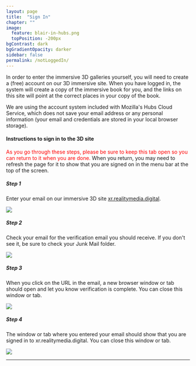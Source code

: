 ```yaml
---
layout: page
title:  "Sign In"
chapter: ""
image:
  feature: blair-in-hubs.png
  topPosition: -200px
bgContrast: dark
bgGradientOpacity: darker
sidebar: false
permalink: /notLoggedIn/
---
```


<p>
In order to enter the immersive 3D galleries yourself, you will need to create a (free) account on our 3D immersive site. When you have logged in, the system will create a copy of the immersive book for you, and the links on this site will point at the correct places in your copy of the book.</p> 

<p>We are using the account system included with Mozilla's Hubs Cloud Service, which does not save your email address or any personal information (your email and credentials are stored in your local browser storage).
</p>

<h4>Instructions to sign in to the 3D site</h4>
<div>
  <p><span style="color: red;">As you go through these steps, please be sure to keep this tab open so you can return to it when you are done.</span> When you return, you may need to refresh the page for it to show that you are signed on in the menu bar at the top of the screen.</p>
  <h5>Step 1</h5>
  <p>
    Enter your email on our immersive 3D site <a class="exlink" href="https://xr.realitymedia.digital/signin" target="_blank">xr.realitymedia.digital</a>. 
  </p> 
  <p>
    <img src="{{ site.baseurl_img }}/login-emailflow.png" class="center" ></img></a>
  </p>
  <h5>Step 2</h5>
  <p>
    Check your email for the verification email you should receive.  If you don't see it, be sure to check your Junk Mail folder.
  </p>
  <p>
    <img src="{{ site.baseurl_img }}/login-link.jpeg" class="center"  ></img></a>
  </p>
  <h5>Step 3</h5>
  <p>
    When you click on the URL in the email, a new browser window or tab should open and let you know verification is complete. You can close this window or tab.
  </p>
  <p>
    <img src="{{ site.baseurl_img }}/login-verified.png" class="center" ></img></a>
  </p>      
  <h5>Step 4</h5>
  <p>
    The window or tab where you entered your email should show that you are signed in to xr.realitymedia.digital.  You can close this window or tab.
  </p>
  <p>
    <img src="{{ site.baseurl_img }}/login-done.png" class="center"  ></img></a>
  </p> 
  <hr>     
</div>
